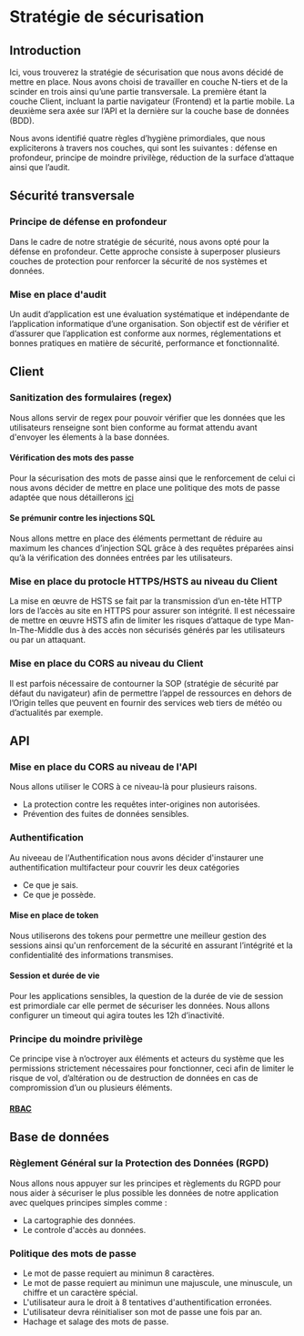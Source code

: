 # Stratégie de sécurisation

## Introduction 

Ici, vous trouverez la stratégie de sécurisation que nous avons décidé de mettre en place. Nous avons choisi de travailler en couche N-tiers et de la scinder en trois ainsi qu’une partie transversale. La première étant la couche Client, incluant la partie navigateur (Frontend) et la partie mobile. La deuxième sera axée sur l’API et la dernière sur la couche base de données (BDD).

Nous avons identifié quatre règles d’hygiène primordiales, que nous expliciterons à travers nos couches, qui sont les suivantes : défense en profondeur, principe de moindre privilège, réduction de la surface d’attaque ainsi que l’audit.

## Sécurité transversale 


### Principe de défense en profondeur

Dans le cadre de notre stratégie de sécurité, nous avons opté pour la défense en profondeur. Cette approche consiste à superposer plusieurs couches de protection pour renforcer la sécurité de nos systèmes et données.

### Mise en place d'audit

Un audit d’application est une évaluation systématique et indépendante de l’application informatique d’une organisation. Son objectif est de vérifier et d’assurer que l’application est conforme aux normes, réglementations et bonnes pratiques en matière de sécurité, performance et fonctionnalité.

## Client 


### Sanitization des formulaires (regex)

Nous allons servir de regex pour pouvoir vérifier que les données que les utilisateurs renseigne sont bien conforme au format attendu avant d'envoyer les élements à la base données. 

#### Vérification des mots des passe

Pour la sécurisation des mots de passe ainsi que le renforcement de celui ci nous avons décider de mettre en place une politique des mots de passe adaptée que nous détaillerons [ici](#politique-des-mots-de-passe)

#### Se prémunir contre les injections SQL 

Nous allons mettre en place des éléments permettant de réduire au maximum les chances d’injection SQL grâce à des requêtes préparées ainsi qu’à la vérification des données entrées par les utilisateurs.


### Mise en place du protocle HTTPS/HSTS au niveau du Client

La mise en œuvre de HSTS se fait par la transmission d’un en-tête HTTP lors de l’accès au site en HTTPS pour assurer son intégrité. Il est nécessaire de mettre en œuvre HSTS afin de limiter les risques d’attaque de type Man-In-The-Middle dus à des accès non sécurisés générés par les utilisateurs ou par un attaquant.

### Mise en place du CORS au niveau du Client

Il est parfois nécessaire de contourner la SOP (stratégie de sécurité par défaut du navigateur) afin de permettre l’appel de ressources en dehors de l’Origin telles que peuvent en fournir des services web tiers de météo ou d’actualités par exemple.

## API 


### Mise en place du CORS au niveau de l'API

Nous allons utiliser le CORS à ce niveau-là pour plusieurs raisons.
- La protection contre les requêtes inter-origines non autorisées.
- Prévention des fuites de données sensibles.

### Authentification

Au niveeau de l'Authentification nous avons décider d'instaurer une authentification multifacteur pour couvrir les deux catégories 
- Ce que je sais.
- Ce que je possède.

#### Mise en place de token

Nous utiliserons des tokens pour permettre une meilleur gestion des sessions ainsi qu'un renforcement de la sécurité en assurant l’intégrité et la confidentialité des informations transmises.

#### Session et durée de vie

Pour les applications sensibles, la question de la durée de vie de session est primordiale car elle permet de sécuriser les données. Nous allons configurer un timeout qui agira toutes les 12h d’inactivité.

### Principe du moindre privilège

Ce principe vise à n’octroyer aux éléments et acteurs du système que les permissions strictement nécessaires pour fonctionner, ceci afin de limiter le risque de vol, d’altération ou de destruction de données en cas de compromission d’un ou plusieurs éléments.

#### [RBAC](./rbac.md)

## Base de données


### Règlement Général sur la Protection des Données (RGPD)

Nous allons nous appuyer sur les principes et règlements du RGPD pour nous aider à sécuriser le plus possible les données de notre application avec quelques principes simples comme :

- La cartographie des données.
- Le controle d'accès au données.

### Politique des mots de passe

- Le mot de passe requiert au minimun 8 caractères.
- Le mot de passe requiert au minimun une majuscule, une minuscule, un chiffre et un caractère spécial.
- L'utilisateur aura le droit à 8 tentatives d'authentification erronées.
- L'utilisateur devra réinitialiser son mot de passe une fois par an.
- Hachage et salage des mots de passe.  





